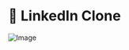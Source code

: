 # 💼 LinkedIn Clone

![Image](https://github.com/user-attachments/assets/a4f21050-25a0-475b-8c69-dc8bd56de09e)
